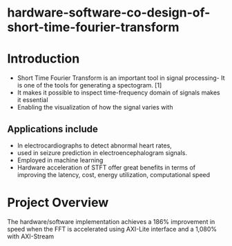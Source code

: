 # hardware-software-co-design-of-short-time-fourier-transform


# Introduction

* Short Time Fourier Transform is an important tool in signal processing- It is one of the tools for generating a spectogram. [1]
* It makes it possible to inspect time-frequency domain of signals makes it essential
*  Enabling the visualization of how the signal varies with
## Applications include
* In electrocardiographs to detect abnormal heart rates, 
* used in seizure prediction in electroencephalogram signals.
* Employed in machine learning
* Hardware acceleration of STFT offer great benefits in terms of improving the latency, cost, energy utilization, computational speed

# Project Overview
The hardware/software implementation achieves a 186% improvement in speed when the FFT is accelerated using AXI-Lite interface and a 1,080% with AXI-Stream
